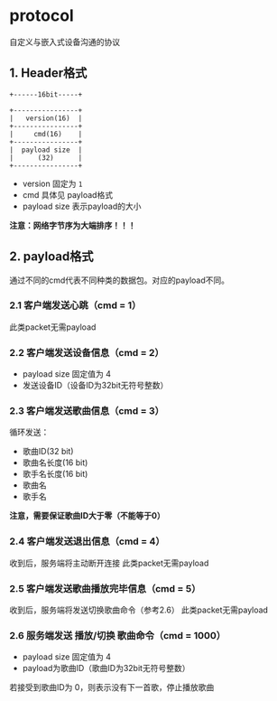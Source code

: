 # protocol

自定义与嵌入式设备沟通的协议

## 1. Header格式

```
+------16bit-----+

+----------------+
|   version(16)  |
+----------------+
|     cmd(16)    |
+----------------+
|  payload size  |
|      (32)      |
+----------------+
```

- version 固定为 `1`
- cmd 具体见 payload格式
- payload size 表示payload的大小

**注意：网络字节序为大端排序！！！**

## 2. payload格式

通过不同的cmd代表不同种类的数据包。对应的payload不同。

### 2.1 客户端发送心跳（cmd = 1）

此类packet无需payload

### 2.2 客户端发送设备信息（cmd = 2）

- payload size 固定值为 4
- 发送设备ID（设备ID为32bit无符号整数）

### 2.3 客户端发送歌曲信息（cmd = 3）

循环发送：

- 歌曲ID(32 bit)
- 歌曲名长度(16 bit)
- 歌手名长度(16 bit)
- 歌曲名
- 歌手名



**注意，需要保证歌曲ID大于零（不能等于0）**

### 2.4 客户端发送退出信息（cmd = 4）

收到后，服务端将主动断开连接
此类packet无需payload

### 2.5 客户端发送歌曲播放完毕信息（cmd = 5）

收到后，服务端将发送切换歌曲命令（参考2.6）
此类packet无需payload

### 2.6 服务端发送 播放/切换 歌曲命令（cmd = 1000）

- payload size 固定值为 4
- payload为歌曲ID（歌曲ID为32bit无符号整数）



若接受到歌曲ID为 0，则表示没有下一首歌，停止播放歌曲
